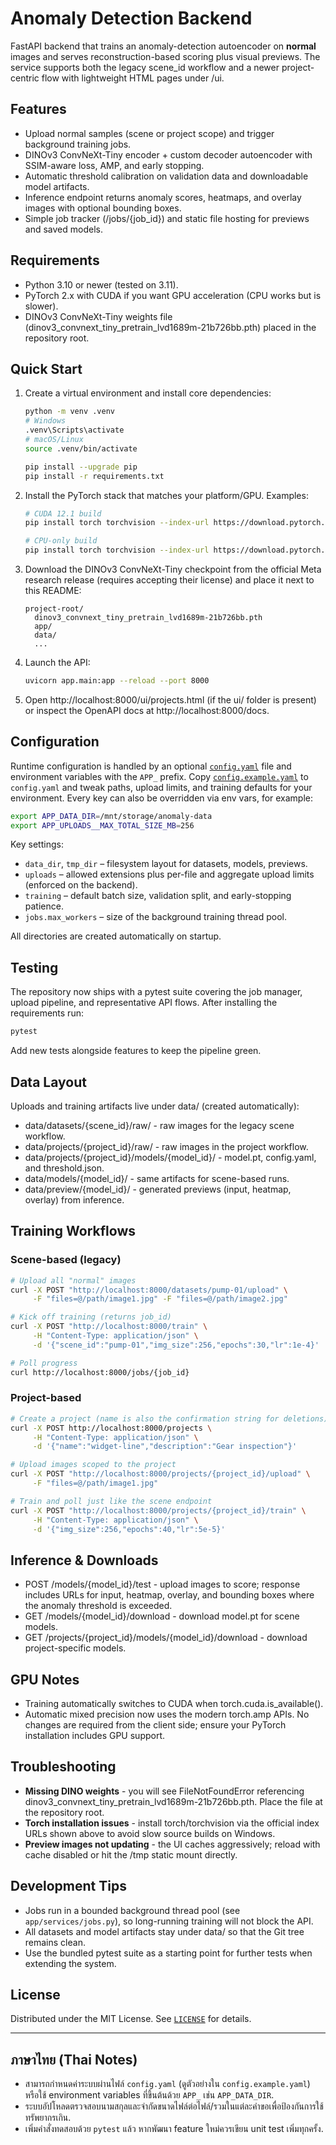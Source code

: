 # Anomaly Detection Backend

FastAPI backend that trains an anomaly-detection autoencoder on **normal** images and serves
reconstruction-based scoring plus visual previews. The service supports both the legacy
scene_id workflow and a newer project-centric flow with lightweight HTML pages under /ui.

## Features
- Upload normal samples (scene or project scope) and trigger background training jobs.
- DINOv3 ConvNeXt-Tiny encoder + custom decoder autoencoder with SSIM-aware loss, AMP, and early stopping.
- Automatic threshold calibration on validation data and downloadable model artifacts.
- Inference endpoint returns anomaly scores, heatmaps, and overlay images with optional bounding boxes.
- Simple job tracker (/jobs/{job_id}) and static file hosting for previews and saved models.

## Requirements
- Python 3.10 or newer (tested on 3.11).
- PyTorch 2.x with CUDA if you want GPU acceleration (CPU works but is slower).
- DINOv3 ConvNeXt-Tiny weights file (dinov3_convnext_tiny_pretrain_lvd1689m-21b726bb.pth) placed in the repository root.

## Quick Start
1. Create a virtual environment and install core dependencies:
   ```bash
   python -m venv .venv
   # Windows
   .venv\Scripts\activate
   # macOS/Linux
   source .venv/bin/activate

   pip install --upgrade pip
   pip install -r requirements.txt
   ```
2. Install the PyTorch stack that matches your platform/GPU. Examples:
   ```bash
   # CUDA 12.1 build
   pip install torch torchvision --index-url https://download.pytorch.org/whl/cu121

   # CPU-only build
   pip install torch torchvision --index-url https://download.pytorch.org/whl/cpu
   ```
3. Download the DINOv3 ConvNeXt-Tiny checkpoint from the official Meta research release
   (requires accepting their license) and place it next to this README:
   ```text
   project-root/
     dinov3_convnext_tiny_pretrain_lvd1689m-21b726bb.pth
     app/
     data/
     ...
   ```
4. Launch the API:
   ```bash
   uvicorn app.main:app --reload --port 8000
   ```
5. Open http://localhost:8000/ui/projects.html (if the ui/ folder is present) or inspect
   the OpenAPI docs at http://localhost:8000/docs.

## Configuration

Runtime configuration is handled by an optional [`config.yaml`](./config.yaml) file and environment variables with the
`APP_` prefix. Copy [`config.example.yaml`](./config.example.yaml) to `config.yaml` and tweak paths, upload limits, and
training defaults for your environment. Every key can also be overridden via env vars, for example:

```bash
export APP_DATA_DIR=/mnt/storage/anomaly-data
export APP_UPLOADS__MAX_TOTAL_SIZE_MB=256
```

Key settings:
- `data_dir`, `tmp_dir` – filesystem layout for datasets, models, previews.
- `uploads` – allowed extensions plus per-file and aggregate upload limits (enforced on the backend).
- `training` – default batch size, validation split, and early-stopping patience.
- `jobs.max_workers` – size of the background training thread pool.

All directories are created automatically on startup.

## Testing

The repository now ships with a pytest suite covering the job manager, upload pipeline, and representative API flows.
After installing the requirements run:

```bash
pytest
```

Add new tests alongside features to keep the pipeline green.

## Data Layout
Uploads and training artifacts live under data/ (created automatically):
- data/datasets/{scene_id}/raw/ - raw images for the legacy scene workflow.
- data/projects/{project_id}/raw/ - raw images in the project workflow.
- data/projects/{project_id}/models/{model_id}/ - model.pt, config.yaml, and threshold.json.
- data/models/{model_id}/ - same artifacts for scene-based runs.
- data/preview/{model_id}/ - generated previews (input, heatmap, overlay) from inference.

## Training Workflows
### Scene-based (legacy)
```bash
# Upload all "normal" images
curl -X POST "http://localhost:8000/datasets/pump-01/upload" \
     -F "files=@/path/image1.jpg" -F "files=@/path/image2.jpg"

# Kick off training (returns job_id)
curl -X POST "http://localhost:8000/train" \
     -H "Content-Type: application/json" \
     -d '{"scene_id":"pump-01","img_size":256,"epochs":30,"lr":1e-4}'

# Poll progress
curl http://localhost:8000/jobs/{job_id}
```

### Project-based
```bash
# Create a project (name is also the confirmation string for deletions)
curl -X POST http://localhost:8000/projects \
     -H "Content-Type: application/json" \
     -d '{"name":"widget-line","description":"Gear inspection"}'

# Upload images scoped to the project
curl -X POST "http://localhost:8000/projects/{project_id}/upload" \
     -F "files=@/path/image1.jpg"

# Train and poll just like the scene endpoint
curl -X POST "http://localhost:8000/projects/{project_id}/train" \
     -H "Content-Type: application/json" \
     -d '{"img_size":256,"epochs":40,"lr":5e-5}'
```

## Inference & Downloads
- POST /models/{model_id}/test - upload images to score; response includes URLs for input, heatmap,
  overlay, and bounding boxes where the anomaly threshold is exceeded.
- GET /models/{model_id}/download - download model.pt for scene models.
- GET /projects/{project_id}/models/{model_id}/download - download project-specific models.

## GPU Notes
- Training automatically switches to CUDA when torch.cuda.is_available().
- Automatic mixed precision now uses the modern torch.amp APIs. No changes
  are required from the client side; ensure your PyTorch installation includes GPU support.

## Troubleshooting
- **Missing DINO weights** - you will see FileNotFoundError referencing
  dinov3_convnext_tiny_pretrain_lvd1689m-21b726bb.pth. Place the file at the repository root.
- **Torch installation issues** - install torch/torchvision via the official index URLs shown above to avoid
  slow source builds on Windows.
- **Preview images not updating** - the UI caches aggressively; reload with cache disabled or hit the /tmp static mount directly.

## Development Tips
- Jobs run in a bounded background thread pool (see `app/services/jobs.py`), so long-running training will not block the API.
- All datasets and model artifacts stay under data/ so that the Git tree remains clean.
- Use the bundled pytest suite as a starting point for further tests when extending the system.

## License

Distributed under the MIT License. See [`LICENSE`](./LICENSE) for details.

---

## ภาษาไทย (Thai Notes)

- สามารถกำหนดค่าระบบผ่านไฟล์ `config.yaml` (ดูตัวอย่างใน `config.example.yaml`) หรือใช้ environment variables ที่ขึ้นต้นด้วย `APP_` เช่น `APP_DATA_DIR`.
- ระบบอัปโหลดตรวจสอบนามสกุลและจำกัดขนาดไฟล์ต่อไฟล์/รวมในแต่ละคำขอเพื่อป้องกันการใช้ทรัพยากรเกิน.
- เพิ่มคำสั่งทดสอบด้วย `pytest` แล้ว หากพัฒนา feature ใหม่ควรเขียน unit test เพิ่มทุกครั้ง.
